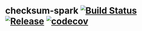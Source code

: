 
# checksum-spark [![Build Status](https://travis-ci.com/smola/checksum-spark.svg?branch=master)](https://travis-ci.com/smola/checksum-spark) [![Release](https://jitpack.io/v/smola/checksum-spark.svg)](https://jitpack.io/#smola/checksum-spark) [![codecov](https://codecov.io/gh/smola/checksum-spark/branch/master/graph/badge.svg)](https://codecov.io/gh/smola/checksum-spark)

